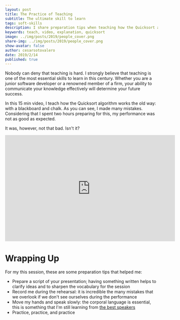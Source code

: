 ```yaml
---
layout: post
title: The Practice of Teaching
subtitle: The ultimate skill to learn
tags: soft-skills
description: I share preparation tips when teaching how the Quicksort algorithm works using a blackboard and chalk.
keywords: teach, video, explanation, quicksort
image: ../img/posts/2019/people_cover.png
share-img: ../img/posts/2019/people_cover.png
show-avatar: false
author: cesarsotovalero
date: 2019/2/14
published: true
---
```


Nobody can deny that teaching is hard.
I strongly believe that teaching is one of the most essential skills to learn in this century.
Whether you are a junior software developer or a renowned member of a firm, your ability to communicate your knowledge effectively will determine your future success.

In this 15 min video, I teach how the Quicksort algorithm works the old way: with a blackboard and chalk.
As you can see, I made many mistakes. 
Considering that I spent two hours preparing for this, my performance was not as good as expected.

It was, however, not that bad. Isn't it?

<div class="container-youtube">
  <iframe width="560" height="349" src="https://www.youtube.com/embed/3nptpGpaYws" title="YouTube video player" frameborder="0" allow="accelerometer; autoplay; clipboard-write; encrypted-media; gyroscope; picture-in-picture" allowfullscreen></iframe>
</div>

# Wrapping Up 

For my this session, these are some preparation tips that helped me:

- Prepare a script of your presentation; having something written helps to clarify ideas and to sharpen the vocabulary for the session
- Record me during the rehearsal: it is incredible the many mistakes that we overlook if we don't see ourselves during the performance
- Move my hands and speak slowly: the corporal language is essential, this is something that I'm still learning from [the best speakers](https://www.ted.com/talks)
- Practice, practice, and practice